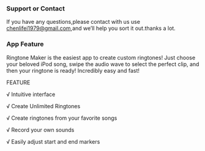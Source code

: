 ### Support or Contact

If you have any questions,please contact with us use chenlifei1979@gmail.com,and we’ll help you sort it out.thanks a lot.

### App Feature

Ringtone Maker is the easiest app to create custom ringtones! Just choose your beloved iPod song, swipe the audio wave to select the perfect clip, and then your ringtone is ready! Incredibly easy and fast!

FEATURE

√ Intuitive interface

√ Create Unlimited Ringtones

√ Create ringtones from your favorite songs

√ Record your own sounds

√ Easily adjust start and end markers
